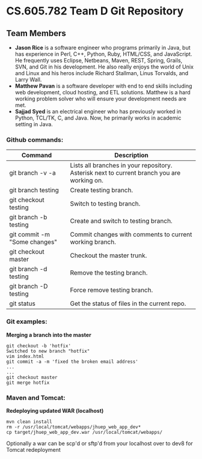 CS.605.782 Team D Git Repository
============================

Team Members
--------------------
* **Jason Rice** is a software engineer who programs primarily in Java, but has experience in Perl, C++, Python, Ruby, HTML/CSS, and JavaScript. He frequently uses Eclipse, Netbeans, Maven, REST, Spring, Grails, SVN, and Git in his development. He also really enjoys the world of Unix and Linux and his heros include Richard Stallman, Linus Torvalds, and Larry Wall.
* **Matthew Pavan** is a software developer with end to end skills including web development, cloud hosting, and ETL solutions. Matthew is a hard working problem solver who will ensure your development needs are met.
* **Sajjad Syed** is an electrical engineer who has previously worked in Python, TCL/TK, C, and Java. Now, he primarily works in academic setting in Java.  

### Github commands:
Command      | Description
------------ | -------------
git branch -v -a|Lists all branches in your repository. Asterisk next to current branch you are working on.
git branch testing|Create testing branch.
git checkout testing|Switch to testing branch.
git branch -b testing|Create and switch to testing branch.
git commit -m "Some changes"|Commit changes with comments to current working branch.
git checkout master|Checkout the master trunk.
git branch -d testing|Remove the testing branch.
git branch -D testing|Force remove testing branch.
git status|Get the status of files in the current repo.


### Git examples:
**Merging a branch into the master**
```
git checkout -b 'hotfix'
Switched to new branch "hotfix"
vim index.html
git commit -a -m 'fixed the broken email address'
...
...
git checkout master
git merge hotfix
```

### Maven and Tomcat:
**Redeploying updated WAR (localhost)**
```
mvn clean install
rm -r /usr/local/tomcat/webapps/jhuep_web_app_dev*
cp target/jhuep_web_app_dev.war /usr/local/tomcat/webapps/
``` 

Optionally a war can be scp'd or sftp'd from your localhost over to dev8 for Tomcat redeployment
